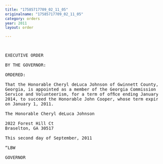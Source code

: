 ```yaml
---
title: "17585717709_02_11_05"
originalname: "17585717709_02_11_05"
category: orders
year: 2011
layout: order

---
```

<pre>
 

EXECUTIVE ORDER

BY THE GOVERNOR:

ORDERED:

That the Honorable Cheryl deLuca Johnson of Gwinnett County,
Georgia, is appointed as a member of the Georgia Commission for
Service and Volunteerism, for a term of ofﬁce ending January 1,
2014, to succeed the Honorable John Cooper, whose term expired
on January 1, 2011.

The Honorable Cheryl deLuca Johnson

2022 Forest Hill Ct
Braselton, GA 30517

This second day of September, 2011

“LBW

GOVERNOR

</pre>
